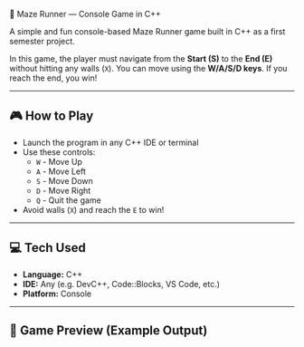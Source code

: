  🧩 Maze Runner — Console Game in C++

A simple and fun console-based Maze Runner game built in C++ as a first semester project.

In this game, the player must navigate from the **Start (S)** to the **End (E)** without hitting any walls (`X`). You can move using the **W/A/S/D keys**. If you reach the end, you win!

---

## 🎮 How to Play

- Launch the program in any C++ IDE or terminal
- Use these controls:
  - `W` - Move Up
  - `A` - Move Left
  - `S` - Move Down
  - `D` - Move Right
  - `Q` - Quit the game
- Avoid walls (`X`) and reach the `E` to win!

---

## 💻 Tech Used

- **Language:** C++
- **IDE:** Any (e.g. DevC++, Code::Blocks, VS Code, etc.)
- **Platform:** Console

---

## 📌 Game Preview (Example Output)
